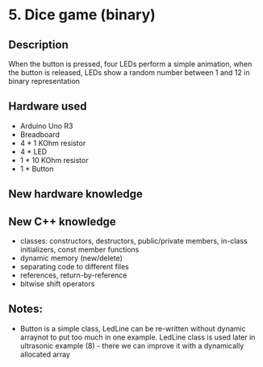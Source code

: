 # 5. Dice game (binary)

## Description 
When the button is pressed, four LEDs perform a simple animation, when the button is released, 
LEDs show a random number between 1 and 12 in binary representation

## Hardware used
* Arduino Uno R3
* Breadboard
* 4 * 1 KOhm resistor
* 4 * LED
* 1 * 10 KOhm resistor
* 1 * Button

## New hardware knowledge

## New C++ knowledge
* classes: constructors, destructors, public/private members, in-class initializers, const member functions
* dynamic memory (new/delete)
* separating code to different files
* references, return-by-reference 
* bitwise shift operators

## Notes: 
* Button is a simple class, LedLine can be re-written without dynamic arraynot to put too much in one example. 
LedLine class is used later in ultrasonic example (8) - there we can improve it with a dynamically allocated array


